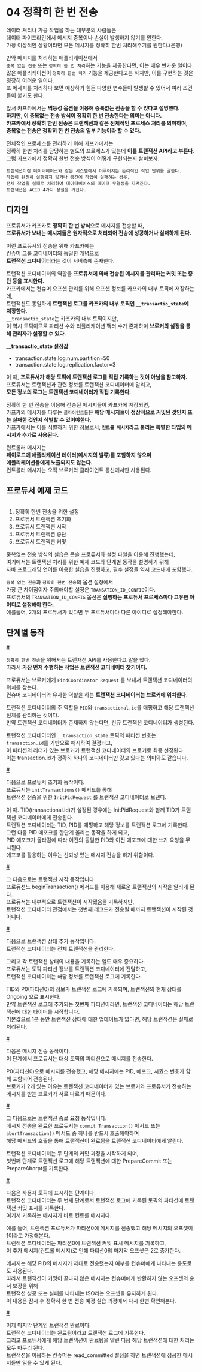 # 04 정확히 한 번 전송 
       
데이터 처리나 가공 작업을 하는 대부분의 사람들은          
데이터 파이프라인에서 메시지 중복이나 손실이 발생하지 않기를 원한다.        
가장 이상적인 상황이라면 모든 메시지를 정확히 한번 처리해주기를 원한다.(은행)   
 
만약 메시지를 처리하는 애플리케이션에서     
`중복 없는 전송` 또는 `정확히 한 번 처리`하는 기능을 제공한다면, 이는 매우 반가운 일이다.     
많은 애플리케이션이 `정확히 한번 처리` 기능을 제공한다고는 하지만, 이를 구현하는 것은 굉장히 어려운 일이다.       
또 메세지를 처리하다 보면 예상하기 힘든 다양한 변수들이 발생할 수 있어서 여러 조건들이 붙기도 한다.    
 
앞서 카프카에서는 **멱등성 옵션을 이용해 중복없는 전송을 할 수 있다고 설명했다.**          
**하지만, 이 중복없는 전송 방식이 정확히 한 번 전송한다는 의미는 아니다.**         
**카프카에서 장확히 한번 전송은 트랜잭션과 같은 전체적인 프로세스 처리를 의미하며,**       
**중복없는 전송은 정확히 한 번 전송의 일부 기능이라 할 수 있다.**  
   
전체적인 프로세스를 관리하기 위해 카프카에서는      
정확히 한번 처리를 담당하는 별도의 프로세스가 있는데 **이를 트랜잭션 API라고 부른다.**       
그럼 카프카에서 정확히 한번 전송 방식이 어떻게 구현되는지 살펴보자.    

```
트랜잭션이란 데이터베이스와 같은 시스템에서 이루어지는 논리적인 작업 단위를 말한다.       
작업이 완전히 실행되지 않거나 중간에 작업이 실패하는 경우,    
전체 작업을 실패로 처리하여 데이터베이스의 데이터 무결성을 지켜준다.        
트랜잭션은 ACID 4가지 성질을 가진다.    
```  

## 디자인   
   
프로듀서가 카프카로 **정확히 한 번 방식**으로 메시지를 전송할 때,        
**프로듀서가 보내는 메시지들은 원자적으로 처리되어 전송에 성공하거나 실패하게 된다.**   

이런 프로듀서의 전송을 위해 카프카에는     
컨슈머 그룹 코디네이터와 동일한 개념으로        
**트랜잭션 코디네이터**라는 것이 서버측에 존재한다.     

트랜잭션 코디네이터의 역할을 **프로듀서에 의해 전송된 메시지를 관리하는 커밋 또는 중단 등을 표시한다.**    
카프카에서는 컨슈머 오프셋 관리를 위해 오프셋 정보를 카프카의 내부 토픽에 저장하는데,     
트랜잭션도 동일하게 **트랜잭션 로그를 카프카의 내부 토픽인 `__transactio_state`에 저장한다.**        
`__transactio_state`는 카프카의 내부 토픽이지만,    
이 역시 토픽이므로 파티션 수와 리플리케이션 팩터 수가 존재하며 **브로커의 설정을 통해 관리자가 설정할 수 있다.**       

**__transactio_state 설정값**   
  
* transaction.state.log.num.partition=50
* transaction.state.log.replication.factor=3

이 때, **프로듀서가 해당 토픽에 트랜잭션 로그를 직접 기록하는 것이 아님을 참고하자.**   
프로듀서는 트랜잭션과 관련 정보를 트랜잭션 코디네이터에 알리고,     
**모든 정보의 로그는 트랜잭션 코디네이터가 직접 기록한다.**      
    
정확히 한 번 전송을 이용해 전송된 메시지들이 카프카에 저장되면,     
카프카의 메시지를 다루는 `클라이언트들`은 **해당 메시지들이 정상적으로 커밋된 것인지 또는 실패한 것인지 식별할 수 있어야한다.**      
카프카에서는 이를 식별하기 위한 정보로서, **`컨트롤 메시지`라고 불리는 특별한 타입의 메시지가 추가로 사용된다.**     
 
컨트롤러 메시지는   
**페이로드에 애플리케이션 데이터(메시지의 벨류)를 포함하지 않으며**    
**애플리케이션들에게 노출되지도 않는다.**          
컨트롤러 메시지는 오직 브로커와 클라이언트 통신에서만 사용된다.     

## 프로듀서 예제 코드  

```java
```

1. 정확히 한번 전송을 위한 설정 
2. 프로듀서 트랜잭션 초기화 
3. 프로듀서 트랜잭션 시작 
4. 프로듀서 트랜잭션 중단 
5. 프로듀서 트랜잭션 커밋 

중복없는 전송 방식의 실습은 콘솔 프로듀서와 설정 파일을 이용해 진행했는데,      
여기에서는 트랜잭션 처리를 위한 예제 코드와 단계별 동작을 설명하기 위해        
자바 프로그래밍 언어를 이용한 실습을 진행하고, 필수 설정들 역시 코드내에 포함했다.   
     
`중복 없는 전송`과 `정확히 한번 전송`의 옵션 설정에서      
가장 큰 차이점이자 주의해야할 설정은 `TRANSATION_ID_CONFIG`이다.      
프로듀서의 `TRANSATION_ID_CONFIG` 옵션은 **실행하는 프로듀서 프로세스마다 고유한 아이디로 설정해야 한다.**   
예를들어, 2개의 프로듀서가 있다면 두 프로듀서마다 다른 아이디로 설정해야한다.  

## 단계별 동작    

[#](#)  

`정확히 한번 전송`을 위해서는 트랜재션 API를 사용한다고 말을 했다.      
따라서 **가장 먼저 수행하는 작업은 트랜잭션 코디네이터 찾기이다.**         
      
프로듀서는 브로커에게 `FindCoordinator Request` 를 보내서 트랜잭션 코디네이터의 위치를 찾는다.          
컨슈머 코디네이터와 유사한 역할을 하는 **트랜잭션 코디네이터는 브로커에 위치한다.**      

트랜잭션 코디네이터의 주 역할을 `PID`와 `transactional.id`를 매핑하고 해당 트랜잭션 전체를 관리하는 것이다.       
만약 트랜잭션 코디네이터가 존재하지 않는다면, 신규 트랜잭션 코디네이터가 생성된다.        
  
트랜잭션 코디네이터인 `__transaction_state` 토픽의 파티션 번호는 `transaction.id`를 기반으로 해시하여 결정되고,      
이 파티션의 리더가 있는 브로커가 트랜잭션 코디네이터의 브로커로 최종 선정된다.      
이는 transaction.id가 정확히 하나의 코디네이터만 갖고 있다는 의미와도 같습니다.      

[#](#)   
  
다음으로 프로듀서 초기화 동작이다.     
프로듀서는 `initTransactions()` 메서드를 통해     
트랜잭션 전송을 위한 `InitPidRequest` 를 트랜잭션 코디네이터로 보낸다.     
  
이 때. TID(transactional.id)가 설정된 경우에는 InitPidRequest와 함께 TID가 트랜잭션 코디네이터에게 전송된다.        
트랜잭션 코디네이터는 TID, PID를 매핑하고 해당 정보를 트랜잭션 로그에 기록한다.      
그런 다음 PID 에포크를 한단계 올리는 동작을 하게 되고,      
PID 에포크가 올라감에 따라 이전의 동일한 PID와 이전 에포크에 대한 쓰기 요청을 무시된다.      
에프코를 활용하는 이유는 신뢰성 있는 메시지 전송을 하기 위함이다.   

[#](#)  
   
그 다음으로는 트랜잭션 시작 동작입니다.          
프로듀선느 beginTransaction() 메서드를 이용해 새로운 트랜잭션의 시작을 알리게 된다.       
프로듀서는 내부적으로 트랜잭션이 시작됐음을 기록하지만,       
트랜잭션 코디네이터 관점에서는 첫번째 레코드가 전송될 때까지 트랜잭션이 시작된 것 아니다.     

[#](#)   
 
다음으로 트랜잭션 상태 추가 동작입니다.      
트랜잭션 코디네이터는 전체 트랜잭션을 관리한다.  
      
그리고 각 트랜잭션 상태의 내용을 기록하는 일도 매우 중요하다.      
프로듀서는 토픽 파티션 정보를 트랜잭션 코디네이터에 전달하고,    
트랜잭션 코디네이터는 해당 정보를 트랜잭션 로그에 기록한다.     

TID와 P0(파티션0)의 정보가 트랜잭션 로그에 기록되며, 트랜잭션의 현재 상태를  Ongoing 으로 표시한다.          
만약 트랜잭션 로그에 추가되는 첫번째 파티션이라면, 트랜잭션 코디네이터는 해당 트랜잭션에 대한 타이머를 시작합니다.    
기본값으로 1분 동안 트랜잭션 상태에 대한 업데이트가 없다면, 해당 트랜잭션은 실패로 처리된다.      
   
[#](#)  
 
다음은 메시지 전송 동작이다.       
이 단계에서 프로듀서는 대상 토픽의 파티션으로 메시지를 전송한다.    
 
P0(파티션0)으로 메시지를 전송했고, 해당 메시지에는 PID, 에포크, 시퀀스 번호가 함께 포함되어 전송된다.      
브로커가 2개 있는 이유는 트랜잭션 코디네이터가 있는 브로커와 프로듀서가 전송하는 메시지를 받는 브로커가 서로 다르기 때문이다.   

[#](#)   
 
그 다음으로는 트랜잭션 종료 요청 동작입니다.       
메시지 전송을 완료한 프로듀서는 `commit Transaction()` 메서드 또는    
`abortTransaction()` 메서드 중 하나를 반드시 호출해야하며          
해당 메서드의 호출을 통해 트랜잭션이 완료됨을 트랜잭션 코디네이터에게 알린다.     
  
트랜잭션 코디네이터는 두 단계의 커밋 과정을 시작하게 되며,     
첫번째 단계로 트랜잭션 로그에 해당 트랜잭션에 대한 PrepareCommit 또는 PrepareAborpt를 기록한다.    

[#](#)   

다음은 사용자 토픽에 표시하는 단계이다.      
트랜잭션 코디네이터는 두 번재 단계로서 트랜잭션 로그에 기록된 토픽의 파티션에 트랜잭션 커밋 표시를 기록한다.     
여기서 기록하는 메시지가 바로 컨트롤 메시지다.      

예를 들어, 트랜잭션 프로듀서가 파티션0에 메시지를 전송했고 해당 메시지의 오프셋이 1이라고 가정해본다.     
트랜잭션 코디네이터는 파티션0에 트랜잭션 커밋 표시 메시지를 기록하고,       
이 추가 메시지(컨트롤 메시지)로 인해 파티션0의 마지막 오프셋은 2로 증가한다.   

메시지는 해당 PID의 메시지가 제대로 전송됐는지 여부를 컨슈머에게 나타내는 용도로도 사용된다.       
따라서 트랜잭션이 커밋이 끝나지 않은 메시지는 컨슈머에게 반환하지 않는 오프셋의 순서 보장을 위해         
트랜잭션 성공 또는 실패를 나타내는 ISO라는 오프셋을 유지하게 된다.        
이 내용은 잠시 후 정확히 한 번 전송 예정 실습 과정에서 다시 한번 확인해본다.   

[#](#)   
 
이제 마지막 단계인 트랜잭션 완료이다.        
트랜잭션 코디네이터는 완료됨이라고 트랜잭션 로그에 기록한다.       
그리고 프로듀서에게 해당 트랜잭션이 완료됨을 알린 다음 해당 트랜잭션에 대한 처리는 모두 마무리 된다.      
트랜잭션을 이용하는 컨슈머는 read_committed 설정을 하면 트랜잭션에 성공한 메시지들만 읽을 수 있게 된다.     

















